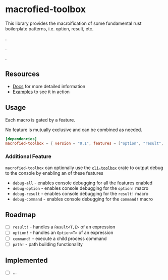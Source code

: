 # macrofied-toolbox

This library provides the macroification of some fundamental rust boilerplate patterns, i.e. option, result, etc.

.

.

.

## Resources
* [Docs](https://docs.rs/macrofied-toolbox/0.1.0/macrofied_toolbox/) for more detailed information
* [Examples](https://github.com/Nejat/macrofied-toolbox-rs/tree/v0.1.0/examples) to see it in action

## Usage

Each macro is gated by a feature.

No feature is mutually exclusive and can be combined as needed.

```toml
[dependencies]
macrofied-toolbox = { version = "0.1", features = ["option", "result", "command", "path"] }
```

### Additional Feature

`macrofied-toolbox` can optionally use the [`cli-toolbox`](https://github.com/Nejat/cli-toolbox-rs) crate to output 
debug to the console by enabling an of these features

* `debug-all` - enables console debugging for all the features enabled
* `debug-option` - enables console debugging for the `option!` macro
* `debug-result` - enables console debugging for the `result!` macro
* `debug-command` - enables console debugging for the `command!` macro

## Roadmap

* [ ] `result!` - handles a `Result<T,E>` of an expression  
* [ ] `option!` - handles an `Option<T>` of an expression
* [ ] `command!` - execute a child process command
* [ ] `path!` - path building functionality

## Implemented
* [ ] ...

